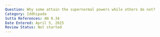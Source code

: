 ```yaml
---
Question: Why some attain the supernormal powers while others do not?
Category: Iddhipada
Sutta References: AN 9.34
Date Entered: April 5, 2025
Review Status: Not started
---
```

